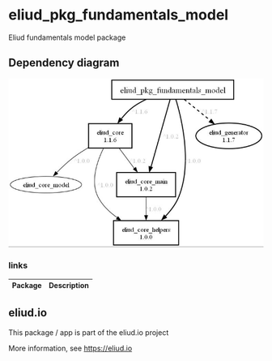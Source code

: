# eliud_pkg_fundamentals_model

Eliud fundamentals model package

## Dependency diagram

![Dependency diagram](https://github.com/eliudio/eliud_pkg_fundamentals_model/raw/main/depends.jpg)

### links
|Package                                                                    |Description                                            |
|---------------------------------------------------------------------------|-------------------------------------------------------|

## eliud.io

This package / app is part of the eliud.io project

More information, see https://eliud.io
